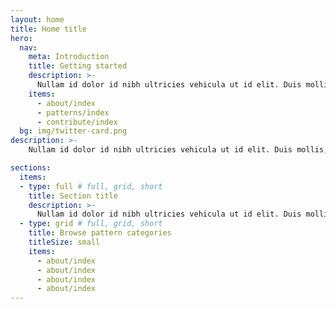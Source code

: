 ```yaml
---
layout: home
title: Home title
hero:
  nav:
    meta: Introduction
    title: Getting started
    description: >-
      Nullam id dolor id nibh ultricies vehicula ut id elit. Duis mollis, est non commodo luctus, nisi erat porttitor ligula, eget lacinia odio sem nec elit.
    items:
      - about/index
      - patterns/index
      - contribute/index
  bg: img/twitter-card.png
description: >- 
    Nullam id dolor id nibh ultricies vehicula ut id elit. Duis mollis, est non commodo luctus, nisi erat porttitor ligula, eget lacinia odio sem nec elit. Cras justo odio, dapibus ac facilisis in, egestas eget quam. Maecenas faucibus mollis interdum. Fusce dapibus, tellus ac cursus commodo, tortor mauris condimentum nibh, ut fermentum massa justo sit amet risus. Aenean lacinia bibendum nulla sed consectetur. Etiam porta sem malesuada magna mollis euismod.

sections:
  items:
  - type: full # full, grid, short
    title: Section title
    description: >-
      Nullam id dolor id nibh ultricies vehicula ut id elit. Duis mollis, est non commodo luctus, nisi erat porttitor ligula, eget lacinia odio sem nec elit.
  - type: grid # full, grid, short
    title: Browse pattern categories
    titleSize: small
    items:
      - about/index
      - about/index
      - about/index
      - about/index
---
```

